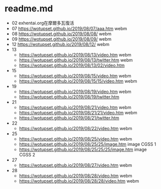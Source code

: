 # readme.md

+ 02 
exhentai.org在摩爾多瓦復活
+ 07
https://wotupset.github.io/2019/08/07/aaa.htm webm
+ 08 
https://wotupset.github.io/2019/08/08/ webm
+ 09
https://wotupset.github.io/2019/08/09/ webm
+ 12 
https://wotupset.github.io/2019/08/12/ webm
+ 13
  + https://wotupset.github.io/2019/08/13/video.htm
webm
  + https://wotupset.github.io/2019/08/13/twitter.htm
webm
  + https://wotupset.github.io/2019/08/13/02/video.htm
+ 15 
  + https://wotupset.github.io/2019/08/15/video.htm
webm
  + https://wotupset.github.io/2019/08/15/15/video.htm
webm
+ 19
  + https://wotupset.github.io/2019/08/19/video.htm webm
  + https://wotupset.github.io/2019/08/19/twitter.htm
+ 21
  + https://wotupset.github.io/2019/08/21/video.htm webm
  + https://wotupset.github.io/2019/08/21/21/video.htm webm
  + https://wotupset.github.io/2019/08/21/twitter.htm
+ 22
  + https://wotupset.github.io/2019/08/22/video.htm webm
+ 25
  + https://wotupset.github.io/2019/08/25/video.htm webm
  + https://wotupset.github.io/2019/08/25/25/image.htm image 
  CGSS 1
  + https://wotupset.github.io/2019/08/25/25/25/image.htm image
  CGSS 2
+ 27
  + https://wotupset.github.io/2019/08/27/video.htm webm
+ 28
  + https://wotupset.github.io/2019/08/28/video.htm webm
  + https://wotupset.github.io/2019/08/28/28/video.htm webm

